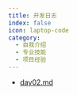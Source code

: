 ```yaml
---
title: 开发日志
index: false
icon: laptop-code
category:
  - 自我介绍
  - 专业技能
  - 项目经验
---
```


- [day02.md](day01.md)